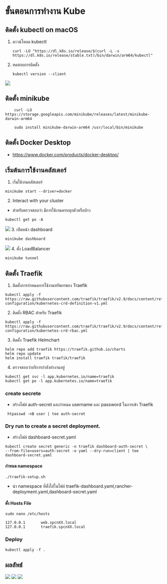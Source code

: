# ขั้นตอนการทำงาน Kube 

## ติดตั้ง kubectl on macOS
1. ดาวน์โหลด kubectl
    ```
    curl -LO "https://dl.k8s.io/release/$(curl -L -s https://dl.k8s.io/release/stable.txt)/bin/darwin/arm64/kubectl"

    ```
2. ทดสอบการติดตั้ง
    ```
    kubectl version --client

    ```
![](https://user-images.githubusercontent.com/109591322/225971271-f77c14fb-e9e4-4056-bc0b-3abf4b9e03d9.png)    
## ติดตั้ง minikube 

```
    curl -LO https://storage.googleapis.com/minikube/releases/latest/minikube-darwin-arm64

    sudo install minikube-darwin-arm64 /usr/local/bin/minikube
```

## ติดตั้ง Docker Desktop
* https://www.docker.com/products/docker-desktop/
## เริ่มต้นการใช้งานคลัสเตอร์
1. เริ่มใช้งานคลัสเตอร์ 
```
minikube start --driver=docker
```
2. Interact with your cluster
* สำหรับตรวจสอบว่า มีการใช้งานครบทุกตัวหรือป่าว
```
kubectl get po -A
```
![](https://user-images.githubusercontent.com/109591322/225971318-641ee0df-74ab-47f3-ad5f-7fba57cb0342.png)
3. เปิดหน้า dashboard
```
minikube dashboard
```

![](https://user-images.githubusercontent.com/109591322/225972454-a088793f-a692-4c9b-8146-e82e5cac4886.png)
4. ตั้ง LoadBalancer
```
minikube tunnel
```
## ติดตั้ง Traefik
1. ติดตั้งการกำหนดการใช้งานทรัพกรของ Traefik 
```
kubectl apply -f https://raw.githubusercontent.com/traefik/traefik/v2.9/docs/content/reference/dynamic-configuration/kubernetes-crd-definition-v1.yml
```

2. ติดตั้ง RBAC สำหรับ Traefik  
```
kubectl apply -f https://raw.githubusercontent.com/traefik/traefik/v2.9/docs/content/reference/dynamic-configuration/kubernetes-crd-rbac.yml
```

3. ติดตั้ง Traefik Helmchart  
```
helm repo add traefik https://traefik.github.io/charts
helm repo update
helm install traefik traefik/traefik
```
4. ตรวจสอบว่าบริการกำลังทำงานอยู่

```
kubectl get svc -l app.kubernetes.io/name=traefik
kubectl get po -l app.kubernetes.io/name=traefik
```

### create secrete
* สร้างไฟล์ auth-secret และกำหนด username และ password ในการเข้า Traefik

```
 htpasswd -nB user | tee auth-secret
```


### Dry run to create a secret deployment.
* สร้างไฟล์ dashboard-secret.yaml
```
kubectl create secret generic -n traefik dashboard-auth-secret \
--from-file=users=auth-secret -o yaml --dry-run=client | tee dashboard-secret.yaml
```
#### กำหนด namespace
```
./traefik-setup.sh
```

* นำ namespace ที่ตั้งใส่ในไฟล์ traefik-dashboard.yaml,rancher-deployment.yaml,dashboard-secret.yaml
#### ตั้ง Hosts File
```
sudo nano /etc/hosts
```
```
127.0.0.1       web.spcnXX.local
127.0.0.1       traefik.spcnXX.local
```
### Deploy
```
kubectl apply -f .
```
## ผลลัพธ์
![](https://user-images.githubusercontent.com/109591322/225971304-e839ff2d-4365-4b26-941e-77cb27adf779.png)
![](https://user-images.githubusercontent.com/109591322/225971314-a714277c-041b-492f-82e6-b28101954822.png)
![](https://user-images.githubusercontent.com/109591322/225971295-f5ba9784-8f6c-4523-b266-6bb55f4a74c8.png)